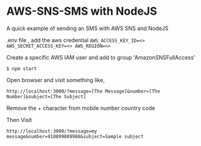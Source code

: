 # AWS-SNS-SMS with NodeJS

A quick example of sending an SMS with AWS SNS and NodeJS

.env file , add the aws credential
`AWS_ACCESS_KEY_ID=<> AWS_SECRET_ACCESS_KEY=<> AWS_REGION=<>`

Create a specific AWS IAM user and add to group 'AmazonSNSFullAccess'

`$ npm start`

Open browser and visit something like,

`http://localhost:3000/?message=[The Message]&number=[The Number]&subject=[The Subject]`

Remove the + character from mobile number country code

Then Visit

`http://localhost:3000/?message=my message&number=918899889988&subject=Sample subject`
